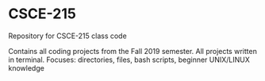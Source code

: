 # CSCE-215
Repository for CSCE-215 class code

Contains all coding projects from the Fall 2019 semester. All projects written in terminal. Focuses: directories, files, bash scripts, beginner UNIX/LINUX knowledge
